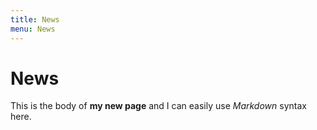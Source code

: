 ```yaml
---
title: News
menu: News
---
```

# News

This is the body of **my new page** and I can easily use _Markdown_ syntax here.